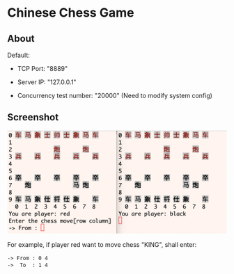 # Chinese Chess Game

About
-----

Default:

* TCP Port: "8889"

* Server IP: "127.0.0.1"

* Concurrency test number: "20000" (Need to modify system config)

Screenshot
----------

![image](https://github.com/GeniusDai/kingpin/raw/dev/pictures/PlayChess.png)

For example, if player red want to move chess "KING", shall enter:

    -> From : 0 4
    ->  To  : 1 4
